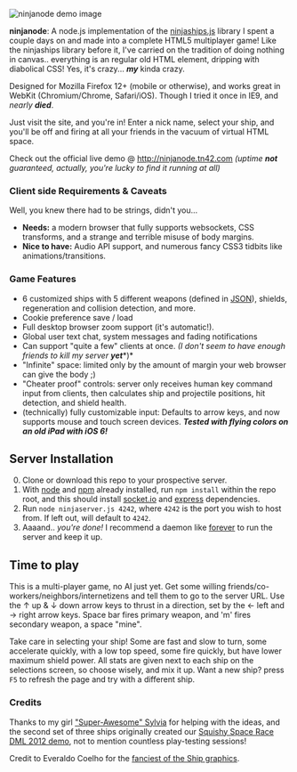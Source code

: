 ![ninjanode demo image](http://tn42.com/ninjanode-demo.png "Join the Fun >>")

**ninjanode**: A node.js implementation of the [ninjaships.js](https://github.com/techninja/ninjaships) library I spent a couple days on and made into a complete HTML5 multiplayer game! Like the ninjaships library before it, I've carried on the tradition of doing nothing in canvas.. everything is an regular old HTML element, dripping with diabolical CSS! Yes, it's crazy... ***my*** kinda crazy.

Designed for Mozilla Firefox 12+ (mobile or otherwise), and works great in WebKit (Chromium/Chrome, Safari/iOS). Though I tried it once in IE9, and *nearly* ***died***.

Just visit the site, and you're in! Enter a nick name, select your ship, and you'll be off and firing at all your friends in the vacuum of virtual HTML space.

Check out the official live demo @ http://ninjanode.tn42.com *(uptime* ***not*** *guaranteed, actually, you're lucky to find it running at all)*

### Client side Requirements & Caveats
Well, you knew there had to be strings, didn't you...
 * **Needs:** a modern browser that fully supports websockets, CSS transforms, and a strange and terrible misuse of body margins.
 * **Nice to have:** Audio API support, and numerous fancy CSS3 tidbits like animations/transitions.

### Game Features
 * 6 customized ships with 5 different weapons (defined in [JSON](ninjaroot/ninjaships.node.js#L9)), shields, regeneration and collision detection, and more.
 * Cookie preference save / load
 * Full desktop browser zoom support (it's automatic!).
 * Global user text chat, system messages and fading notifications
 * Can support "quite a few" clients at once. *(I don't seem to have enough friends to kill my server* ***yet****)*
 * "Infinite" space: limited only by the amount of margin your web browser can give the body ;)
 * "Cheater proof" controls: server only receives human key command input from clients, then calculates ship and projectile positions, hit detection, and shield health.
 * (technically) fully customizable input: Defaults to arrow keys, and now supports mouse and touch screen devices. ***Tested with flying colors on an old iPad with iOS 6!***

## Server Installation
 0. Clone or download this repo to your prospective server.
 0. With [node](http://nodejs.org/) and [npm](http://npmjs.org/) already installed, run `npm install` within the repo root, and this should install [socket.io](http://socket.io/) and [express](http://expressjs.com/) dependencies.
 0. Run `node ninjaserver.js 4242`, where `4242` is the port you wish to host from. If left out, will default to `4242`.
 0. Aaaand.. *you're done!* I recommend a daemon like [forever](https://github.com/nodejitsu/forever) to run the server and keep it up.

## Time to play
This is a multi-player game, no AI just yet. Get some willing friends/co-workers/neighbors/internetizens and tell them to go to the server URL. Use the ↑ up & ↓ down arrow keys to thrust in a direction, set by the ← left and → right arrow keys. Space bar fires primary weapon, and 'm' fires secondary weapon, a space "mine".

Take care in selecting your ship! Some are fast and slow to turn, some accelerate quickly, with a low top speed, some fire quickly, but have lower maximum shield power. All stats are given next to each ship on the selections screen, so choose wisely, and mix it up. Want a new ship? press `F5` to refresh the page and try with a different ship.

### Credits
Thanks to my girl ["Super-Awesome" Sylvia](http://sylviashow.com) for helping with the ideas, and the second set of three ships originally created our [Squishy Space Race DML 2012 demo](https://github.com/techninja/DML2012), not to mention countless play-testing sessions!

Credit to Everaldo Coelho for the [fanciest of the Ship graphics](http://www.iconfinder.com/icondetails/18075/128/anakin_fighter_skywalker_spaceship_icon).
